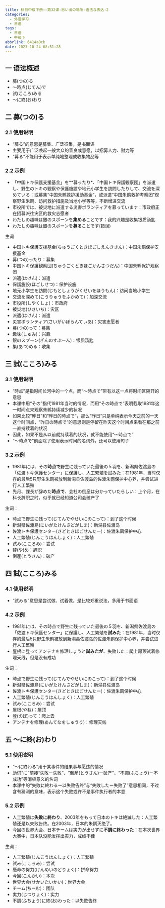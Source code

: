 ```yaml
---
title: 标日中级下册——第32课-思い出の場所-语法与表达-2
categories:
  - 外语学习
  - 日语
tags:
  - 日语
  - 中级下
abbrlink: 6414a8cb
date: 2023-10-24 08:51:28
---
```

## 一 语法概述

* 募(つの)る
* ～時点(じてん)で
* 試(こころ)みる
* ～に終(お)わり

<!--more-->

## 二 募(つの)る

### 2.1 使用说明

* “募る”的意思是募集、广泛征集，是书面语
* 主要用于广泛唤起一般大众的善良或意愿，以招募人力、财力等
* “募る”不能用于表示单纯地整理或收集物品等

### 2.2 示例

* 「中国トキ保護支援基金」を**募ったり*、「中国トキ保護観察団」を派遣し、野生のトキの観察や保護施設や地元小学生を訪問したりして、交流を深めている：或募集“中国朱鹮救护援助基金”，或派遣“中国朱鹮救护考察团”观察野生朱鹮、访问救护措施及当地小学等等，不断增进交流
* 市役所では、被災地に派遣する災害ボランティアを募っています：市政府正在招募派往灾区的救灾志愿者
* わたしの趣味は銀のスポーンを**集める**ことです：我的兴趣是收集银质汤匙
* わたしの趣味は銀のスポーンを**募る**ことです(错误)

生词

* 中国トキ保護支援基金(ちゅうごくときほごしえんききん)：中国朱鹮保护支援基金
* 募(つの)ったり：募集
* 中国トキ保護観察団(ちゅうごくときほごかんさつだん)：中国朱鹮保护观察团
* 派遣(はけん)：派遣
* 保護施設(ほごしせつ)：保护设施
* 地元小学生を訪問(じもとしょうがくせいをほうもん)：访问当地小学生
* 交流を深めて(こうりゅうをふかめて)：加深交流
* 市役所(しやくしょ)：市政府
* 被災地(ひさいち)：灾区
* 派遣(はけん)：派遣
* 災害ボランティア(さいがいぼらんてぃあ)：灾害志愿者
* 募(つの)って：募集
* 趣味(しゅみ)：兴趣
* 銀のスプーン(ぎんのすぷーん)：银质汤匙
* 集(あつ)める：收集

## 三 試(こころ)みる

### 3.1 使用说明

* ”時点”是指时间长河中的一个点，而“～時点で”带有以这一点将时间区隔开的意思
* 本课中用“その”指代1981年当时的情况，而用“その時点で”表明截取1981年这一时间点来观察朱鹮持续减少的状况
* 如果比较“昨日”和“昨日的時点で”，那么“昨日”只是单纯表示今天之前的一天这个时间点，“昨日の時点で”的意思则是停留在昨天这个时间点来看在那之前一直持续着的状况
* 因此，如果不是从以前就持续着的状况，就不能使用“～時点で”
* ”～時点で”前面除了使用表示时间的名词外，还可以使用句子

### 3.2 示例

* 1981年には、その**時点で**野生に残っていた最後の５羽を、新潟県佐渡島の「佐渡トキ保護センター」に保護し、人工繁殖を試みた：在1981年，当时仅存的最后5只野生朱鹮被放到新潟县佐渡岛的佐渡朱鹦保护中心养，并尝试进行人工繁殖
* 先月、課長が辞めた**時点で**、会社の倒産は分かっていたらしい：上个月，在科长辞职之时，似乎就已经知道公司会破产了

生词：

* 時点で野生に残って(じてんでやせいにのこって)：到了这个时候
* 新潟県佐渡島(にいがたけんさどがしま)：新潟县佐渡岛
* 佐渡トキ保護センター(さどときほごせんたー)：佐渡朱鹮保护中心
* 人工繁殖(じんこうはんしょく)：人工繁殖
* 試み(こころみ)：尝试
* 辞(や)め：辞职
* 倒産(とうさん)：破产

## 四 試(こころ)みる

### 4.1 使用说明

* “試みる”意思是尝试做、试着做，是比较郑重说法，多用于书面语

### 4.2 示例

* 1981年には、その時点で野生に残っていた最後の５羽を、新潟県佐渡島の「佐渡トキ保護センター」に保護し、人工繁殖を**試みた**：在1981年，当时仅存的最后5只野生朱鹮被放到新潟县佐渡岛的佐渡朱鹦保护中心养，并尝试进行人工繁殖
* 屋根に登ってアンテナを修理しょうと**試みたが**、失敗した：爬上房顶试着修理天线，但是没有成功

生词：

* 時点で野生に残って(じてんでやせいにのこって)：到了这个时候
* 新潟県佐渡島(にいがたけんさどがしま)：新潟县佐渡岛
* 佐渡トキ保護センター(さどときほごせんたー)：佐渡朱鹮保护中心
* 人工繁殖(じんこうはんしょく)：人工繁殖
* 試み(こころみ)：尝试
* 屋根(やね)：屋顶
* 登(のぼ)って：爬上去
* アンテナを修理(あんてなをしゅうり)：修理天线

## 五 ～に終(お)わり

### 5.1 使用说明

* “～に終わる”用于某事件的结果事与愿违的情况
* 助词“に”前接“失敗ー失败”、“倒産(とうさん)ー破产”、“不調(ふちょう)ー不成功”等消极意义的名词
* 本课中的“失敗に終わるー以失败告终”与“失敗したー失败了”意思相同，不过含有猜测的意味，表示这个失败或许不是事件执行者的本意

### 5.2 示例

* 人工繁殖は**失敗に終わり**、2003年をもって日本のトキは絶滅した：人工繁殖还是以失败告终。在2003年，日本的朱鹦灭绝了。
* 今回の世界大会、日本チームは実力が出せずに**不調に終わった**：在本次世界大赛中，日本队没能发挥出实力，成绩不佳

生词：

* 人工繁殖(じんこうはんしょく)：人工繁殖
* 試み(こころみ)：尝试
* 懸命の努力(けんめいのどりょく)：拼命努力
* 今回(こんかい)：本次
* 世界大会(せかいたいかい)：世界大会
* チーム(ちーむ)：团队
* 実力(じつりょく)：实力
* 不調(ふちょう)に終(お)わった：以失败告终

